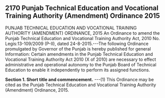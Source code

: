 ## 2170 Punjab Technical Education and Vocational Training Authority (Amendment) Ordinance 2015
PUNJAB TECHNICAL EDUCATION AND VOCATIONAL TRAINING AUTHORITY (AMENDMENT) ORDINANCE, 2015
An Ordinance to amend the Punjab Technical Education and Vocational Training Authority Act, 2010
No. Legis:13-109/2009 (P-II), dated 24-8-2015.---The following Ordinance promulgated by Governor of the Punjab is hereby published for general Information:
Certain amendments in the Punjab Technical Education and Vocational Training Authority Act 2010 (X of 2010) are necessary to effect administrative and operational autonomy to the Punjab Board of Technical Education to enable it independently to perform its assigned functions.

**Section 1. Short title and commencement.**
---(1) This Ordinance may be cited as the Punjab Technical Education and Vocational Training Authority (Amendment) Ordinance, 2015. 

